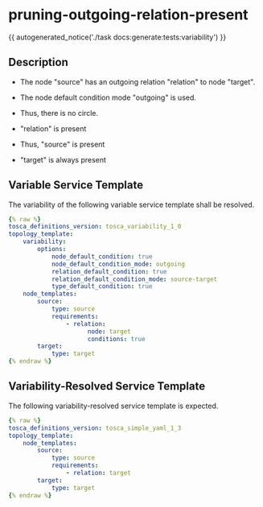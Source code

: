 # pruning-outgoing-relation-present

{{ autogenerated_notice('./task docs:generate:tests:variability') }}

## Description

- The node "source" has an outgoing relation "relation" to node "target". 
- The node default condition mode "outgoing" is used. 
- Thus, there is no circle.

- "relation" is present
- Thus, "source" is present
- "target" is always present


## Variable Service Template

The variability of the following variable service template shall be resolved.

```yaml linenums="1"
{% raw %}
tosca_definitions_version: tosca_variability_1_0
topology_template:
    variability:
        options:
            node_default_condition: true
            node_default_condition_mode: outgoing
            relation_default_condition: true
            relation_default_condition_mode: source-target
            type_default_condition: true
    node_templates:
        source:
            type: source
            requirements:
                - relation:
                      node: target
                      conditions: true
        target:
            type: target
{% endraw %}
```




## Variability-Resolved Service Template

The following variability-resolved service template is expected.

```yaml linenums="1"
{% raw %}
tosca_definitions_version: tosca_simple_yaml_1_3
topology_template:
    node_templates:
        source:
            type: source
            requirements:
                - relation: target
        target:
            type: target
{% endraw %}
```

